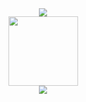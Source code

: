 <div align="center"> <img src="https://metrics.lecoq.io/qingzhixing?template=classic&isocalendar=1&languages=1&lines=1&base=header%2C%20activity%2C%20community%2C%20repositories%2C%20metadata&base.indepth=false&base.hireable=false&base.skip=false&isocalendar=false&isocalendar.duration=full-year&languages=false&languages.limit=8&languages.threshold=0%25&languages.other=true&languages.colors=github&languages.sections=most-used&languages.indepth=false&languages.analysis.timeout=15&languages.analysis.timeout.repositories=7.5&languages.categories=markup%2C%20programming&languages.recent.categories=markup%2C%20programming&languages.recent.load=300&languages.recent.days=14&lines=false&lines.sections=base&lines.repositories.limit=4&lines.history.limit=1&config.timezone=Asia%2FShanghai"> </div>
<div align="center"> <img height="137px" src="https://github-readme-stats.vercel.app/api?username=qingzhixing&hide=prs,issues,contribs&show_icons=true&theme=radical" /> </div>
<div align="center"> 
<img src="https://github-readme-stats.vercel.app/api/top-langs/?username=qingzhixing&layout=compact" />
</div>
